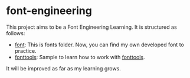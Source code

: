 # font-engineering
This project aims to be a Font Engineering Learning. It is structured as follows:

* [font](./fonts): This is fonts folder. Now, you can find my own developed font to practice.
* [fonttools](./fonttools): Sample to learn how to work with [fonttools](https://fonttools.readthedocs.io/en/latest/index.html).

It will be improved as far as my learning grows.